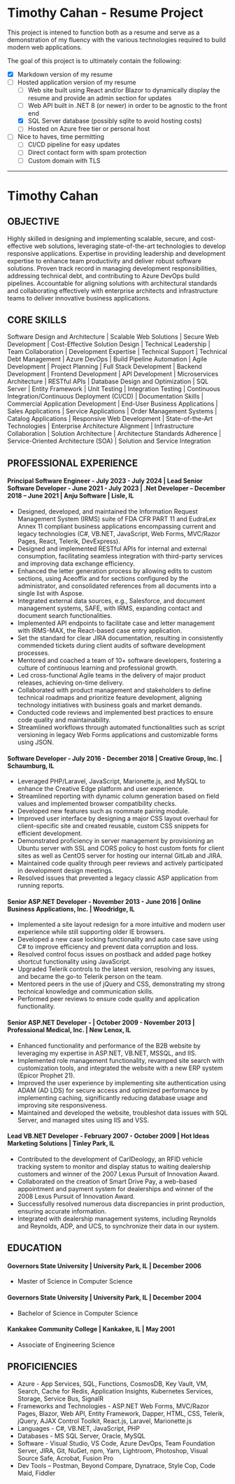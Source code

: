 # Timothy Cahan - Resume Project

This project is intened to function both as a resume and serve as a demonstration of my fluency with the various technologies required to build modern web applications.

The goal of this project is to ultimately contain the following:

- [x] Markdown version of my resume
- [ ] Hosted application version of my resume
  - [ ] Web site built using React and/or Blazor to dynamically display the resume and provide an admin section for updates
  - [ ] Web API built in .NET 8 (or newer) in order to be agnostic to the front end
  - [X] SQL Server database (possibly sqlite to avoid hosting costs)
  - [ ] Hosted on Azure free tier or personal host
- [ ] Nice to haves, time permitting
  - [ ] CI/CD pipeline for easy updates
  - [ ] Direct contact form with spam protection
  - [ ] Custom domain with TLS

---

# Timothy Cahan

## OBJECTIVE

Highly skilled in designing and implementing scalable, secure, and cost-effective web solutions, leveraging state-of-the-art technologies to develop responsive applications. Expertise in providing leadership and development expertise to enhance team productivity and deliver robust software solutions. Proven track record in managing development responsibilities, addressing technical debt, and contributing to Azure DevOps build pipelines. Accountable for aligning solutions with architectural standards and collaborating effectively with enterprise architects and infrastructure teams to deliver innovative business applications.

## CORE SKILLS

Software Design and Architecture | Scalable Web Solutions | Secure Web Development | Cost-Effective Solution Design | Technical Leadership | Team Collaboration | Development Expertise | Technical Support | Technical Debt Management | Azure DevOps | Build Pipeline Automation | Agile Development | Project Planning | Full Stack Development | Backend Development | Frontend Development | API Development | Microservices Architecture | RESTful APIs | Database Design and Optimization | SQL Server | Entity Framework | Unit Testing | Integration Testing | Continuous Integration/Continuous Deployment (CI/CD) | Documentation Skills | Commercial Application Development | End-User Business Applications | Sales Applications | Service Applications | Order Management Systems | Catalog Applications | Responsive Web Development | State-of-the-Art Technologies | Enterprise Architecture Alignment | Infrastructure Collaboration | Solution Architecture | Architecture Standards Adherence | Service-Oriented Architecture (SOA) | Solution and Service Integration

## PROFESSIONAL EXPERIENCE

#### Principal Software Engineer - July 2023 - July 2024 | Lead Senior Software Developer - June 2021 - July 2023 | .Net Developer – December 2018 – June 2021 | Anju Software | Lisle, IL

- Designed, developed, and maintained the Information Request Management System (IRMS) suite of FDA CFR PART 11 and EudraLex Annex 11 compliant business applications encompassing current and legacy technologies (C#, VB.NET, JavaScript, Web Forms, MVC/Razor Pages, React, Telerik, DevExpress).
- Designed and implemented RESTful APIs for internal and external consumption, facilitating seamless integration with third-party services and improving data exchange efficiency.
- Enhanced the letter generation process by allowing edits to custom sections, using Aceoffix and for sections configured by the administrator, and consolidated references from all documents into a single list with Aspose.
- Integrated external data sources, e.g., Salesforce, and document management systems, SAFE, with IRMS, expanding contact and document search functionalities.
- Implemented API endpoints to facilitate case and letter management with IRMS-MAX, the React-based case entry application.
- Set the standard for clear JIRA documentation, resulting in consistently commended tickets during client audits of software development processes.
- Mentored and coached a team of 10+ software developers, fostering a culture of continuous learning and professional growth.
- Led cross-functional Agile teams in the delivery of major product releases, achieving on-time delivery.
- Collaborated with product management and stakeholders to define technical roadmaps and prioritize feature development, aligning technology initiatives with business goals and market demands.
- Conducted code reviews and implemented best practices to ensure code quality and maintainability.
- Streamlined workflows through automated functionalities such as script versioning in legacy Web Forms applications and customizable forms using JSON.

#### Software Developer - July 2016 - December 2018 | Creative Group, Inc. | Schaumburg, IL

- Leveraged PHP/Laravel, JavaScript, Marionette.js, and MySQL to enhance the Creative Edge platform and user experience.
- Streamlined reporting with dynamic column generation based on field values and implemented browser compatibility checks.
- Developed new features such as roommate pairing module.
- Improved user interface by designing a major CSS layout overhaul for client-specific site and created reusable, custom CSS snippets for efficient development.
- Demonstrated proficiency in server management by provisioning an Ubuntu server with SSL and CORS policy to host custom fonts for client sites as well as CentOS server for hosting our internal GitLab and JIRA.
- Maintained code quality through peer reviews and actively participated in development design meetings.
- Resolved issues that prevented a legacy classic ASP application from running reports.

#### Senior ASP.NET Developer - November 2013 - June 2016 | Online Business Applications, Inc. | Woodridge, IL

- Implemented a site layout redesign for a more intuitive and modern user experience while still supporting older IE browsers.
- Developed a new case locking functionality and auto case save using C# to improve efficiency and prevent data corruption and loss.
- Resolved control focus issues on postback and added page hotkey shortcut functionality using JavaScript.
- Upgraded Telerik controls to the latest version, resolving any issues, and became the go-to Telerik person on the team.
- Mentored peers in the use of jQuery and CSS, demonstrating my strong technical knowledge and communication skills.
- Performed peer reviews to ensure code quality and application functionality.

#### Senior ASP.NET Developer - | October 2009 - November 2013 | Professional Medical, Inc. | New Lenox, IL

- Enhanced functionality and performance of the B2B website by leveraging my expertise in ASP.NET, VB.NET, MSSQL, and IIS.
- Implemented role management functionality, revamped site search with customization tools, and integrated the website with a new ERP system (Epicor Prophet 21).
- Improved the user experience by implementing site authentication using ADAM (AD LDS) for secure access and optimized performance by implementing caching, significantly reducing database usage and improving site responsiveness.
- Maintained and developed the website, troubleshot data issues with SQL Server, and managed sites using IIS and VSS.

#### Lead VB.NET Developer - February 2007 - October 2009 | Hot Ideas Marketing Solutions | Tinley Park, IL

- Contributed to the development of CarIDeology, an RFID vehicle tracking system to monitor and display status to waiting dealership customers and winner of the 2007 Lexus Pursuit of Innovation Award.
- Collaborated on the creation of Smart Drive Pay, a web-based appointment and payment system for dealerships and winner of the 2008 Lexus Pursuit of Innovation Award.
- Successfully resolved numerous data discrepancies in print production, ensuring accurate information.
- Integrated with dealership management systems, including Reynolds and Reynolds, ADP, and UCS, to synchronize their data in our system.

## EDUCATION

#### Governors State University | University Park, IL | December 2006

- Master of Science in Computer Science

#### Governors State University | University Park, IL | December 2004

- Bachelor of Science in Computer Science

#### Kankakee Community College | Kankakee, IL | May 2001

- Associate of Engineering Science

## PROFICIENCIES

- Azure - App Services, SQL, Functions, CosmosDB, Key Vault, VM, Search, Cache for Redis, Application Insights, Kubernetes Services, Storage, Service Bus, SignalR
- Frameworks and Technologies - ASP.NET Web Forms, MVC/Razor Pages, Blazor, Web API, Entity Framework, Dapper, HTML, CSS, Telerik, jQuery, AJAX Control Toolkit, React.js, Laravel, Marionette.js
- Languages - C#, VB.NET, JavaScript, PHP
- Databases - MS SQL Server, Oracle, MySQL
- Software - Visual Studio, VS Code, Azure DevOps, Team Foundation Server, JIRA, Git, NuGet, npm, Yarn, Lightroom, Photoshop, Visual Source Safe, Acrobat, Fusion Pro
- Dev Tools – Postman, Beyond Compare, Dynatrace, Style Cop, Code Maid, Fiddler
